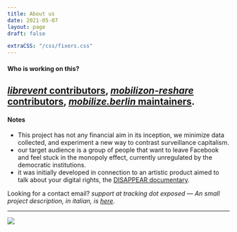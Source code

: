 ```yaml
---
title: About us
date: 2021-05-07
layout: page
draft: false

extraCSS: "/css/fixers.css"
---
```


#### Who is working on this?

## [_librevent_ contributors](https://github.com/tracking-exposed/librevent/graphs/contributors), [_mobilizon-reshare_ contributors](https://github.com/Tech-Workers-Coalition-Italia/mobilizon-reshare/graphs/contributors), [_mobilize.berlin_ maintainers](https://mobilize.berlin/about/instance).

#### Notes

* This project has not any financial aim in its inception, we minimize data collected, and experiment a new way to contrast surveillance capitalism.
* our target audience is a group of people that want to leave Facebook and feel stuck in the monopoly effect, currently unregulated by the democratic institutions.
* it was initially developed in connection to an artistic product aimed to talk about your digital rights, the [DISAPPEAR documentary](https://www.arte.tv/en/videos/100750-000-F/disappear/).


Looking for a contact email? _support at tracking dot exposed_ — _An small project description, in italian, is [here](/italiano-1)._

---

<img src="/images/rightfultrolling/fbt2.jpg" />
